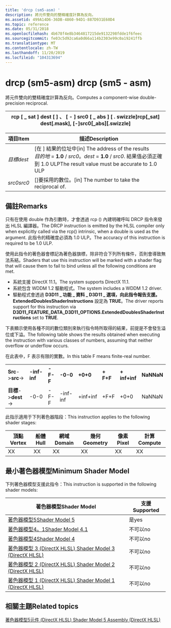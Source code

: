 ```yaml
---
title: 'drcp (sm5-asm) '
description: 將元件雙向的雙精確度計算為反向。
ms.assetid: 499A14D6-36DB-4860-94D1-887D931E60D4
ms.topic: reference
ms.date: 05/31/2018
ms.openlocfilehash: 4b678f4e8b3464817215de9132298fdde1f6feec
ms.sourcegitcommit: fe03c5d92ca6a0d66a114b2303e99c0a19241ffb
ms.translationtype: MT
ms.contentlocale: zh-TW
ms.lasthandoff: 11/20/2019
ms.locfileid: "104313694"
---
```

# <a name="drcp-sm5---asm"></a><span data-ttu-id="ffd55-103">drcp (sm5-asm) </span><span class="sxs-lookup"><span data-stu-id="ffd55-103">drcp (sm5 - asm)</span></span>

<span data-ttu-id="ffd55-104">將元件雙向的雙精確度計算為反向。</span><span class="sxs-lookup"><span data-stu-id="ffd55-104">Computes a component-wise double-precision reciprocal.</span></span>



| <span data-ttu-id="ffd55-105">rcp \[ \_ sat \] dest \[ \] 、 \[ - \] src0 \[ \_ abs \] \[ . swizzle\]</span><span class="sxs-lookup"><span data-stu-id="ffd55-105">rcp\[\_sat\] dest\[.mask\], \[-\]src0\[\_abs\]\[.swizzle\]</span></span> |
|------------------------------------------------------------|



 



| <span data-ttu-id="ffd55-106">項目</span><span class="sxs-lookup"><span data-stu-id="ffd55-106">Item</span></span>                                                            | <span data-ttu-id="ffd55-107">描述</span><span class="sxs-lookup"><span data-stu-id="ffd55-107">Description</span></span>                                                                                                                     |
|-----------------------------------------------------------------|---------------------------------------------------------------------------------------------------------------------------------|
| <span data-ttu-id="ffd55-108"><span id="dest"></span><span id="DEST"></span>*目標*</span><span class="sxs-lookup"><span data-stu-id="ffd55-108"><span id="dest"></span><span id="DEST"></span>*dest*</span></span><br/> | <span data-ttu-id="ffd55-109">\[在 \] 結果的位址中</span><span class="sxs-lookup"><span data-stu-id="ffd55-109">\[in\] The address of the results</span></span><br/> <span data-ttu-id="ffd55-110">*目的地*  = **1.0**  / *src0*。</span><span class="sxs-lookup"><span data-stu-id="ffd55-110">*dest* = **1.0** / *src0*.</span></span> <span data-ttu-id="ffd55-111">結果值必須正確到 1.0 ULP</span><span class="sxs-lookup"><span data-stu-id="ffd55-111">The result value must be accurate to 1.0 ULP</span></span><br/> |
| <span data-ttu-id="ffd55-112"><span id="src0"></span><span id="SRC0"></span>*src0*</span><span class="sxs-lookup"><span data-stu-id="ffd55-112"><span id="src0"></span><span id="SRC0"></span>*src0*</span></span><br/> | <span data-ttu-id="ffd55-113">\[\]要採用的數位。</span><span class="sxs-lookup"><span data-stu-id="ffd55-113">\[in\] The number to take the reciprocal of.</span></span><br/>                                                                         |



 

## <a name="remarks"></a><span data-ttu-id="ffd55-114">備註</span><span class="sxs-lookup"><span data-stu-id="ffd55-114">Remarks</span></span>

<span data-ttu-id="ffd55-115">只有在使用 double 作為引數時，才會透過 rcp () 內建明確呼叫 DRCP 指令來發出 HLSL 編譯器。</span><span class="sxs-lookup"><span data-stu-id="ffd55-115">The DRCP instruction is emitted by the HLSL compiler only when explicitly called via the rcp() intrinsic, when a double is used as the argument.</span></span> <span data-ttu-id="ffd55-116">此指令的精確度必須為 1.0 ULP。</span><span class="sxs-lookup"><span data-stu-id="ffd55-116">The accuracy of this instruction is required to be 1.0 ULP.</span></span>

<span data-ttu-id="ffd55-117">使用此指令的著色器會標記為著色器旗標，除非符合下列所有條件，否則會導致無法系結。</span><span class="sxs-lookup"><span data-stu-id="ffd55-117">Shaders that use this instruction will be marked with a shader flag that will cause them to fail to bind unless all the following conditions are met.</span></span>

-   <span data-ttu-id="ffd55-118">系統支援 DirectX 11.1。</span><span class="sxs-lookup"><span data-stu-id="ffd55-118">The system supports DirectX 11.1.</span></span>
-   <span data-ttu-id="ffd55-119">系統包含 WDDM 1.2 驅動程式。</span><span class="sxs-lookup"><span data-stu-id="ffd55-119">The system includes a WDDM 1.2 driver.</span></span>
-   <span data-ttu-id="ffd55-120">驅動程式會透過 **D3D11 \_ 功能 \_ 資料 \_ D3D11 \_ 選項，向此指令報告支援。ExtendedDoublesShaderInstructions** 設定為 **TRUE**。</span><span class="sxs-lookup"><span data-stu-id="ffd55-120">The driver reports support for this instruction via **D3D11\_FEATURE\_DATA\_D3D11\_OPTIONS.ExtendedDoublesShaderInstructions** set to **TRUE**.</span></span>

<span data-ttu-id="ffd55-121">下表顯示使用各種不同的數位類別來執行指令時所取得的結果，前提是不會發生溢位或下溢。</span><span class="sxs-lookup"><span data-stu-id="ffd55-121">The following table shows the results obtained when executing the instruction with various classes of numbers, assuming that neither overflow or underflow occurs.</span></span>

<span data-ttu-id="ffd55-122">在此表中，F 表示有限的實數。</span><span class="sxs-lookup"><span data-stu-id="ffd55-122">In this table F means finite-real number.</span></span>



|               |          |        |        |        |        |          |         |
|---------------|----------|--------|--------|--------|--------|----------|---------|
| <span data-ttu-id="ffd55-123">**Src**-></span><span class="sxs-lookup"><span data-stu-id="ffd55-123">**src**-></span></span>  | <span data-ttu-id="ffd55-124">**-inf**</span><span class="sxs-lookup"><span data-stu-id="ffd55-124">**-inf**</span></span> | <span data-ttu-id="ffd55-125">**-F**</span><span class="sxs-lookup"><span data-stu-id="ffd55-125">**-F**</span></span> | <span data-ttu-id="ffd55-126">**-0**</span><span class="sxs-lookup"><span data-stu-id="ffd55-126">**-0**</span></span> | <span data-ttu-id="ffd55-127">**+0**</span><span class="sxs-lookup"><span data-stu-id="ffd55-127">**+0**</span></span> | <span data-ttu-id="ffd55-128">**+ F**</span><span class="sxs-lookup"><span data-stu-id="ffd55-128">**+F**</span></span> | <span data-ttu-id="ffd55-129">**+ inf**</span><span class="sxs-lookup"><span data-stu-id="ffd55-129">**+inf**</span></span> | <span data-ttu-id="ffd55-130">**NaN**</span><span class="sxs-lookup"><span data-stu-id="ffd55-130">**NaN**</span></span> |
| <span data-ttu-id="ffd55-131">**目標**-></span><span class="sxs-lookup"><span data-stu-id="ffd55-131">**dest**-></span></span> | <span data-ttu-id="ffd55-132">-0</span><span class="sxs-lookup"><span data-stu-id="ffd55-132">-0</span></span>       | <span data-ttu-id="ffd55-133">-F</span><span class="sxs-lookup"><span data-stu-id="ffd55-133">-F</span></span>     | <span data-ttu-id="ffd55-134">-inf</span><span class="sxs-lookup"><span data-stu-id="ffd55-134">-inf</span></span>   | <span data-ttu-id="ffd55-135">+inf</span><span class="sxs-lookup"><span data-stu-id="ffd55-135">+inf</span></span>   | <span data-ttu-id="ffd55-136">+F</span><span class="sxs-lookup"><span data-stu-id="ffd55-136">+F</span></span>     | <span data-ttu-id="ffd55-137">+0</span><span class="sxs-lookup"><span data-stu-id="ffd55-137">+0</span></span>       | <span data-ttu-id="ffd55-138">NaN</span><span class="sxs-lookup"><span data-stu-id="ffd55-138">NaN</span></span>     |



 

<span data-ttu-id="ffd55-139">此指示適用于下列著色器階段：</span><span class="sxs-lookup"><span data-stu-id="ffd55-139">This instruction applies to the following shader stages:</span></span>



| <span data-ttu-id="ffd55-140">頂點</span><span class="sxs-lookup"><span data-stu-id="ffd55-140">Vertex</span></span> | <span data-ttu-id="ffd55-141">船體</span><span class="sxs-lookup"><span data-stu-id="ffd55-141">Hull</span></span> | <span data-ttu-id="ffd55-142">網域</span><span class="sxs-lookup"><span data-stu-id="ffd55-142">Domain</span></span> | <span data-ttu-id="ffd55-143">幾何</span><span class="sxs-lookup"><span data-stu-id="ffd55-143">Geometry</span></span> | <span data-ttu-id="ffd55-144">像素</span><span class="sxs-lookup"><span data-stu-id="ffd55-144">Pixel</span></span> | <span data-ttu-id="ffd55-145">計算</span><span class="sxs-lookup"><span data-stu-id="ffd55-145">Compute</span></span> |
|--------|------|--------|----------|-------|---------|
| <span data-ttu-id="ffd55-146">X</span><span class="sxs-lookup"><span data-stu-id="ffd55-146">X</span></span>      | <span data-ttu-id="ffd55-147">X</span><span class="sxs-lookup"><span data-stu-id="ffd55-147">X</span></span>    | <span data-ttu-id="ffd55-148">X</span><span class="sxs-lookup"><span data-stu-id="ffd55-148">X</span></span>      | <span data-ttu-id="ffd55-149">X</span><span class="sxs-lookup"><span data-stu-id="ffd55-149">X</span></span>        | <span data-ttu-id="ffd55-150">X</span><span class="sxs-lookup"><span data-stu-id="ffd55-150">X</span></span>     | <span data-ttu-id="ffd55-151">X</span><span class="sxs-lookup"><span data-stu-id="ffd55-151">X</span></span>       |



 

## <a name="minimum-shader-model"></a><span data-ttu-id="ffd55-152">最小著色器模型</span><span class="sxs-lookup"><span data-stu-id="ffd55-152">Minimum Shader Model</span></span>

<span data-ttu-id="ffd55-153">下列著色器模型支援此指令：</span><span class="sxs-lookup"><span data-stu-id="ffd55-153">This instruction is supported in the following shader models:</span></span>



| <span data-ttu-id="ffd55-154">著色器模型</span><span class="sxs-lookup"><span data-stu-id="ffd55-154">Shader Model</span></span>                                              | <span data-ttu-id="ffd55-155">支援</span><span class="sxs-lookup"><span data-stu-id="ffd55-155">Supported</span></span> |
|-----------------------------------------------------------|-----------|
| [<span data-ttu-id="ffd55-156">著色器模型5</span><span class="sxs-lookup"><span data-stu-id="ffd55-156">Shader Model 5</span></span>](d3d11-graphics-reference-sm5.md)        | <span data-ttu-id="ffd55-157">是</span><span class="sxs-lookup"><span data-stu-id="ffd55-157">yes</span></span>       |
| [<span data-ttu-id="ffd55-158">著色器模型4。1</span><span class="sxs-lookup"><span data-stu-id="ffd55-158">Shader Model 4.1</span></span>](dx-graphics-hlsl-sm4.md)              | <span data-ttu-id="ffd55-159">不可以</span><span class="sxs-lookup"><span data-stu-id="ffd55-159">no</span></span>        |
| [<span data-ttu-id="ffd55-160">著色器模型4</span><span class="sxs-lookup"><span data-stu-id="ffd55-160">Shader Model 4</span></span>](dx-graphics-hlsl-sm4.md)                | <span data-ttu-id="ffd55-161">不可以</span><span class="sxs-lookup"><span data-stu-id="ffd55-161">no</span></span>        |
| [<span data-ttu-id="ffd55-162">著色器模型 3 (DirectX HLSL) </span><span class="sxs-lookup"><span data-stu-id="ffd55-162">Shader Model 3 (DirectX HLSL)</span></span>](dx-graphics-hlsl-sm3.md) | <span data-ttu-id="ffd55-163">不可以</span><span class="sxs-lookup"><span data-stu-id="ffd55-163">no</span></span>        |
| [<span data-ttu-id="ffd55-164">著色器模型 2 (DirectX HLSL) </span><span class="sxs-lookup"><span data-stu-id="ffd55-164">Shader Model 2 (DirectX HLSL)</span></span>](dx-graphics-hlsl-sm2.md) | <span data-ttu-id="ffd55-165">不可以</span><span class="sxs-lookup"><span data-stu-id="ffd55-165">no</span></span>        |
| [<span data-ttu-id="ffd55-166">著色器模型 1 (DirectX HLSL) </span><span class="sxs-lookup"><span data-stu-id="ffd55-166">Shader Model 1 (DirectX HLSL)</span></span>](dx-graphics-hlsl-sm1.md) | <span data-ttu-id="ffd55-167">不可以</span><span class="sxs-lookup"><span data-stu-id="ffd55-167">no</span></span>        |



 

## <a name="related-topics"></a><span data-ttu-id="ffd55-168">相關主題</span><span class="sxs-lookup"><span data-stu-id="ffd55-168">Related topics</span></span>

<dl> <dt>

[<span data-ttu-id="ffd55-169">著色器模型5元件 (DirectX HLSL) </span><span class="sxs-lookup"><span data-stu-id="ffd55-169">Shader Model 5 Assembly (DirectX HLSL)</span></span>](shader-model-5-assembly--directx-hlsl-.md)
</dt> </dl>

 

 





